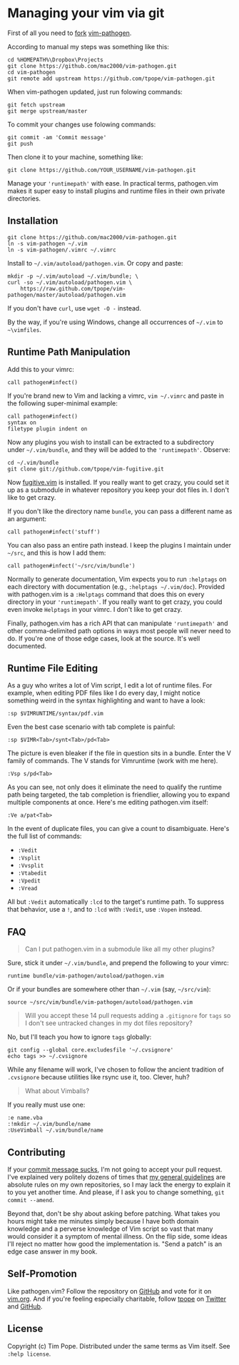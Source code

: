 Managing your vim via git
=========================

First of all you need to [fork](https://help.github.com/articles/fork-a-repo) [vim-pathogen](https://github.com/tpope/vim-pathogen).

According to manual my steps was something like this:

    cd %HOMEPATH%\Dropbox\Projects
    git clone https://github.com/mac2000/vim-pathogen.git
    cd vim-pathogen
    git remote add upstream https://github.com/tpope/vim-pathogen.git

When vim-pathogen updated, just run folowing commands:

    git fetch upstream
    git merge upstream/master

To commit your changes use folowing commands:

    git commit -am 'Commit message'
    git push

Then clone it to your machine, something like:

    git clone https://github.com/YOUR_USERNAME/vim-pathogen.git

Manage your `'runtimepath'` with ease.  In practical terms, pathogen.vim
makes it super easy to install plugins and runtime files in their own
private directories.

Installation
------------

    git clone https://github.com/mac2000/vim-pathogen.git
    ln -s vim-pathogen ~/.vim
    ln -s vim-pathogen/.vimrc ~/.vimrc



Install to `~/.vim/autoload/pathogen.vim`.  Or copy and paste:

    mkdir -p ~/.vim/autoload ~/.vim/bundle; \
    curl -so ~/.vim/autoload/pathogen.vim \
        https://raw.github.com/tpope/vim-pathogen/master/autoload/pathogen.vim

If you don't have `curl`, use `wget -O -` instead.

By the way, if you're using Windows, change all occurrences of `~/.vim`
to `~\vimfiles`.

Runtime Path Manipulation
-------------------------

Add this to your vimrc:

    call pathogen#infect()

If you're brand new to Vim and lacking a vimrc, `vim ~/.vimrc` and paste
in the following super-minimal example:

    call pathogen#infect()
    syntax on
    filetype plugin indent on

Now any plugins you wish to install can be extracted to a subdirectory
under `~/.vim/bundle`, and they will be added to the `'runtimepath'`.
Observe:

    cd ~/.vim/bundle
    git clone git://github.com/tpope/vim-fugitive.git

Now [fugitive.vim](https://github.com/tpope/vim-fugitive) is installed.
If you really want to get crazy, you could set it up as a submodule in
whatever repository you keep your dot files in.  I don't like to get
crazy.

If you don't like the directory name `bundle`, you can pass a different
name as an argument:

    call pathogen#infect('stuff')

You can also pass an entire path instead.  I keep the plugins I maintain
under `~/src`, and this is how I add them:

    call pathogen#infect('~/src/vim/bundle')

Normally to generate documentation, Vim expects you to run `:helptags`
on each directory with documentation (e.g., `:helptags ~/.vim/doc`).
Provided with pathogen.vim is a `:Helptags` command that does this on
every directory in your `'runtimepath'`.  If you really want to get
crazy, you could even invoke `Helptags` in your vimrc.  I don't like to
get crazy.

Finally, pathogen.vim has a rich API that can manipulate `'runtimepath'`
and other comma-delimited path options in ways most people will never
need to do.  If you're one of those edge cases, look at the source.
It's well documented.

Runtime File Editing
--------------------

As a guy who writes a lot of Vim script, I edit a lot of runtime files.
For example, when editing PDF files like I do every day, I might notice
something weird in the syntax highlighting and want to have a look:

    :sp $VIMRUNTIME/syntax/pdf.vim

Even the best case scenario with tab complete is painful:

    :sp $VIMR<Tab>/synt<Tab>/pd<Tab>

The picture is even bleaker if the file in question sits in a
bundle.  Enter the V family of commands.  The V stands for Vimruntime
(work with me here).

    :Vsp s/pd<Tab>

As you can see, not only does it eliminate the need to qualify the
runtime path being targeted, the tab completion is friendlier, allowing
you to expand multiple components at once.  Here's me editing
pathogen.vim itself:

    :Ve a/pat<Tab>

In the event of duplicate files, you can give a count to disambiguate.
Here's the full list of commands:

* `:Vedit`
* `:Vsplit`
* `:Vvsplit`
* `:Vtabedit`
* `:Vpedit`
* `:Vread`

All but `:Vedit` automatically `:lcd` to the target's runtime path.  To
suppress that behavior, use a `!`, and to `:lcd` with `:Vedit`, use
`:Vopen` instead.

FAQ
---

> Can I put pathogen.vim in a submodule like all my other plugins?

Sure, stick it under `~/.vim/bundle`, and prepend the following to your
vimrc:

    runtime bundle/vim-pathogen/autoload/pathogen.vim

Or if your bundles are somewhere other than `~/.vim` (say, `~/src/vim`):

    source ~/src/vim/bundle/vim-pathogen/autoload/pathogen.vim

> Will you accept these 14 pull requests adding a `.gitignore` for
> `tags` so I don't see untracked changes in my dot files repository?

No, but I'll teach you how to ignore `tags` globally:

    git config --global core.excludesfile '~/.cvsignore'
    echo tags >> ~/.cvsignore

While any filename will work, I've chosen to follow the ancient
tradition of `.cvsignore` because utilities like rsync use it, too.
Clever, huh?

> What about Vimballs?

If you really must use one:

    :e name.vba
    :!mkdir ~/.vim/bundle/name
    :UseVimball ~/.vim/bundle/name

Contributing
------------

If your [commit message sucks](http://stopwritingramblingcommitmessages.com/),
I'm not going to accept your pull request.  I've explained very politely
dozens of times that
[my general guidelines](http://tbaggery.com/2008/04/19/a-note-about-git-commit-messages.html)
are absolute rules on my own repositories, so I may lack the energy to
explain it to you yet another time.  And please, if I ask you to change
something, `git commit --amend`.

Beyond that, don't be shy about asking before patching.  What takes you
hours might take me minutes simply because I have both domain knowledge
and a perverse knowledge of Vim script so vast that many would consider
it a symptom of mental illness.  On the flip side, some ideas I'll
reject no matter how good the implementation is.  "Send a patch" is an
edge case answer in my book.

Self-Promotion
--------------

Like pathogen.vim?  Follow the repository on
[GitHub](https://github.com/tpope/vim-pathogen) and vote for it on
[vim.org](http://www.vim.org/scripts/script.php?script_id=2332).  And if
you're feeling especially charitable, follow [tpope](http://tpo.pe/) on
[Twitter](http://twitter.com/tpope) and
[GitHub](https://github.com/tpope).

License
-------

Copyright (c) Tim Pope.  Distributed under the same terms as Vim itself.
See `:help license`.
